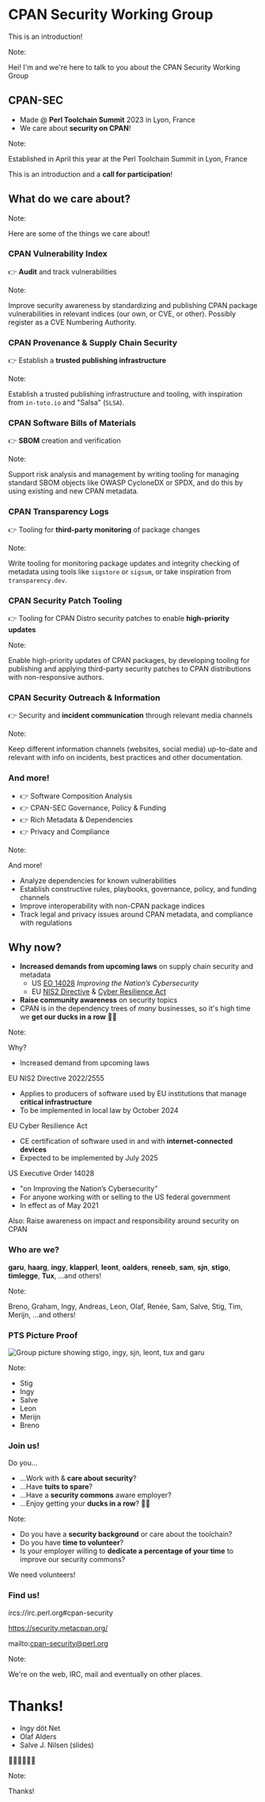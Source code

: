 [comment]: # (Compile this presentation with the command below)
[comment]: # (mdslides perlkohacon-cpan-sec-lightning-talk.md --include ../media)
[comment]: # (...or by running the Makefile with "make")
[comment]: # (mdslides can be installed from https://github.com/dadoomer/markdown-slides/)

[comment]: # (THEME = solarized)

[comment]: # (minScale: 0.2)
[comment]: # (maxScale: 4.0)
[comment]: # (controls: true)
[comment]: # (width: "960")
[comment]: # (height: "700")
[comment]: # (help: true)
[comment]: # (progress: true)
[comment]: # (controlsBackArrows: "true")


# CPAN Security Working Group

This is an introduction!

Note:

Hei! I'm <NAME> and we're here to talk to you about the CPAN Security Working Group


[comment]: # (!!!)

## CPAN-SEC

* Made @ **Perl Toolchain Summit** 2023 in Lyon, France
* We care about **security on CPAN**!

Note:

Established in April this year at the Perl Toolchain Summit in Lyon, France

This is an introduction and a **call for participation**!


[comment]: # (!!!)

## What do we care about?

Note:

Here are some of the things we care about!


[comment]: # (|||)

### CPAN Vulnerability Index

👉 **Audit** and track vulnerabilities

Note:

Improve security awareness by standardizing and publishing CPAN package vulnerabilities in relevant indices (our own, or CVE, or other). Possibly register as a CVE Numbering Authority.


[comment]: # (|||)

### CPAN Provenance & Supply Chain Security

👉 Establish a **trusted publishing infrastructure**

Note:

Establish a trusted publishing infrastructure and tooling, with inspiration from `in-toto.io` and "Salsa" (`SLSA`). 


[comment]: # (|||)

### CPAN Software Bills of Materials

👉 **SBOM** creation and verification

Note:

Support risk analysis and management by writing tooling for managing standard SBOM objects like OWASP CycloneDX or SPDX, and do this by using existing and new CPAN metadata.


[comment]: # (|||)

### CPAN Transparency Logs

👉 Tooling for **third-party monitoring** of&nbsp;package&nbsp;changes

Note:

Write tooling for monitoring package updates and integrity checking of metadata using tools like `sigstore` or `sigsum`, or take inspiration from `transparency.dev`.


[comment]: # (|||)

### CPAN Security Patch Tooling

👉 Tooling for CPAN Distro security patches to enable **high-priority updates**

Note:

Enable high-priority updates of CPAN packages, by developing tooling for publishing and applying third-party security patches to CPAN distributions with non-responsive authors.


[comment]: # (|||)

### CPAN Security Outreach & Information

👉 Security and **incident communication** through relevant&nbsp;media&nbsp;channels

Note:

Keep different information channels (websites, social media) up-to-date and relevant with info on incidents, best practices and other documentation.


[comment]: # (|||)

### And more!

* 👉 Software Composition Analysis
* 👉 CPAN-SEC Governance, Policy & Funding
* 👉 Rich Metadata & Dependencies
* 👉 Privacy and Compliance

Note:

And more!

* Analyze dependencies for known vulnerabilities
* Establish constructive rules, playbooks, governance, policy, and funding channels
* Improve interoperability with non-CPAN package indices
* Track legal and privacy issues around CPAN metadata, and compliance with regulations


[comment]: # (!!!)

## Why now?

* **Increased demands from upcoming laws** on supply chain security and metadata
    * US [EO 14028](https://www.whitehouse.gov/briefing-room/presidential-actions/2021/05/12/executive-order-on-improving-the-nations-cybersecurity/) _Improving the Nation’s Cybersecurity_
    * EU [NIS2 Directive](https://digital-strategy.ec.europa.eu/en/policies/nis2-directive) &amp; [Cyber Resilience Act](https://digital-strategy.ec.europa.eu/en/library/cyber-resilience-act)
* **Raise community awareness** on security topics
* CPAN is in the dependency trees of _many_ businesses, so it's high time we **get our ducks in&nbsp;a&nbsp;row**&nbsp;🦆🦆

Note:

Why?
* Increased demand from upcoming laws

EU NIS2 Directive 2022/2555
* Applies to producers of software used by EU institutions that manage **critical infrastructure**
* To be implemented in local law by October 2024

EU Cyber Resilience Act
* CE certification of software used in and with **internet-connected devices**
* Expected to be implemented by July 2025

US Executive Order 14028
* "on Improving the Nation’s Cybersecurity"
* For anyone working with or selling to the US federal government
* In effect as of May 2021

Also: Raise awareness on impact and responsibility around security on CPAN


[comment]: # (!!!)

### Who are we?

**garu**, **haarg**, **ingy**, **klapperl**, **leont**, **oalders**, **reneeb**, **sam**, **sjn**, **stigo**, **timlegge**, **Tux**, …and others!


Note:

Breno, Graham, Ingy, Andreas, Leon, Olaf, Renée, Sam, Salve, Stig, Tim, Merijn, …and others!


[comment]: # (!!!)

### PTS Picture Proof

![Group picture showing stigo, ingy, sjn, leont, tux and garu](media/cpan-sec-group-picture-PTS2023.jpeg)

Note:
* Stig
* Ingy
* Salve
* Leon
* Merijn
* Breno


[comment]: # (!!!)

### Join us!

Do you…

* …Work with & **care about security**?
* …Have **tuits to spare**?
* …Have a **security commons** aware employer?
* …Enjoy getting your **ducks in a row**? 🦆🦆

Note:

* Do you have a **security background** or care about the toolchain?
* Do you have **time to volunteer**?
* Is your employer willing to **dedicate a percentage of your time** to improve our security commons?

We need volunteers!


[comment]: # (!!!)

### Find us!

ircs://irc.perl.org#cpan-security

https://security.metacpan.org/

mailto:cpan-security@perl.org


Note:

We're on the web, IRC, mail and eventually on other places.


[comment]: # (!!!)

# Thanks!

* Ingy döt Net
* Olaf Alders
* Salve J. Nilsen (slides)

🦆🦆🦆🦆🦆🦆


Note:

Thanks!
